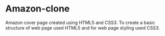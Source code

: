 # Amazon-clone
Amazon cover page  created using HTML5 and CSS3.
To create a basic structure of web page used HTML5 and for web page styling used CSS3.
